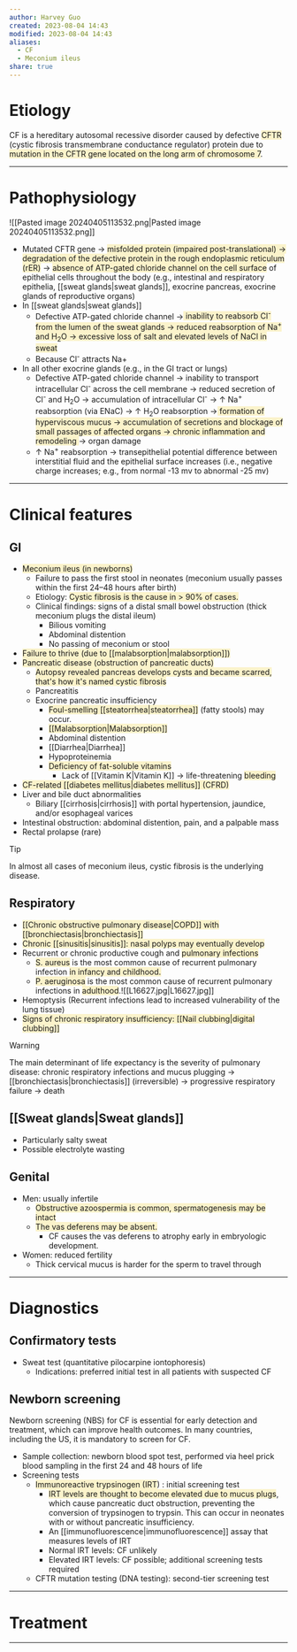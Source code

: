 ```yaml
---
author: Harvey Guo
created: 2023-08-04 14:43
modified: 2023-08-04 14:43
aliases:
  - CF
  - Meconium ileus
share: true
---
```

# Etiology
CF is a hereditary autosomal recessive disorder caused by defective <span style="background:rgba(240, 200, 0, 0.2)">CFTR</span> (cystic fibrosis transmembrane conductance regulator) protein due to <span style="background:rgba(240, 200, 0, 0.2)">mutation in the CFTR gene located on the long arm of chromosome 7</span>.

---
# Pathophysiology
![[Pasted image 20240405113532.png|Pasted image 20240405113532.png]]
- Mutated CFTR gene → <span style="background:rgba(240, 200, 0, 0.2)">misfolded protein (impaired post-translational) → degradation of the defective protein in the rough endoplasmic reticulum (rER)</span> → <span style="background:rgba(240, 200, 0, 0.2)">absence of ATP-gated chloride channel on the cell surface</span> of epithelial cells throughout the body (e.g., intestinal and respiratory epithelia, [[sweat glands|sweat glands]], exocrine pancreas, exocrine glands of reproductive organs)
- In [[sweat glands|sweat glands]]
	- Defective ATP-gated chloride channel →<span style="background:rgba(240, 200, 0, 0.2)"> inability to reabsorb Cl<sup>-</sup> from the lumen of the sweat glands → reduced reabsorption of Na<sup>+</sup> and H<sub>2</sub>O → excessive loss of salt and elevated levels of NaCl in sweat</span>
	- Because Cl<sup>-</sup> attracts Na+
- In all other exocrine glands (e.g., in the GI tract or lungs)
	- Defective ATP-gated chloride channel → inability to transport intracellular Cl<sup>-</sup> across the cell membrane → reduced secretion of Cl<sup>-</sup> and H<sub>2</sub>O → accumulation of intracellular Cl<sup>-</sup> → ↑ Na<sup>+</sup> reabsorption (via ENaC)  → ↑ H<sub>2</sub>O reabsorption  →<span style="background:rgba(240, 200, 0, 0.2)"> formation of hyperviscous mucus → accumulation of secretions and blockage of small passages of affected organs → chronic inflammation and remodeling </span>→ organ damage
	- ↑ Na<sup>+</sup> reabsorption → transepithelial potential difference between interstitial fluid and the epithelial surface increases (i.e., negative charge increases; e.g., from normal -13 mv to abnormal -25 mv)

---
# Clinical features
## GI
- <span style="background:rgba(240, 200, 0, 0.2)">Meconium ileus (in newborns)</span>
	- Failure to pass the first stool in neonates (meconium usually passes within the first 24–48 hours after birth)
	- Etiology: <span style="background:rgba(240, 200, 0, 0.2)">Cystic fibrosis is the cause in > 90% of cases.</span>
	- Clinical findings: signs of a distal small bowel obstruction (thick meconium plugs the distal ileum)
		- Bilious vomiting
		- Abdominal distention
		- No passing of meconium or stool
- <span style="background:rgba(240, 200, 0, 0.2)">Failure to thrive (due to [[malabsorption|malabsorption]])</span>
- <span style="background:rgba(240, 200, 0, 0.2)">Pancreatic disease (obstruction of pancreatic ducts)</span>
	- <span style="background:rgba(240, 200, 0, 0.2)">Autopsy revealed pancreas develops cysts and became scarred, that's how it's named cystic fibrosis</span>
	- Pancreatitis
	- Exocrine pancreatic insufficiency 
		- <span style="background:rgba(240, 200, 0, 0.2)">Foul-smelling [[steatorrhea|steatorrhea]]</span> (fatty stools) may occur.
		- <span style="background:rgba(240, 200, 0, 0.2)">[[Malabsorption|Malabsorption]]</span>
		- Abdominal distention 
		- [[Diarrhea|Diarrhea]]
		- Hypoproteinemia
		- <span style="background:rgba(240, 200, 0, 0.2)">Deficiency of fat-soluble vitamins</span>
			- Lack of [[Vitamin K|Vitamin K]] -> life-threatening <span style="background:rgba(240, 200, 0, 0.2)">bleeding</span>
- <span style="background:rgba(240, 200, 0, 0.2)">CF-related [[diabetes mellitus|diabetes mellitus]] (CFRD)</span>
- Liver and bile duct abnormalities
	- Biliary [[cirrhosis|cirrhosis]] with portal hypertension, jaundice, and/or esophageal varices
- Intestinal obstruction: abdominal distention, pain, and a palpable mass
- Rectal prolapse (rare)
>[!tip] 
>In almost all cases of meconium ileus, cystic fibrosis is the underlying disease.

## Respiratory
- <span style="background:rgba(240, 200, 0, 0.2)">[[Chronic obstructive pulmonary disease|COPD]] with [[bronchiectasis|bronchiectasis]]</span>
- <span style="background:rgba(240, 200, 0, 0.2)">Chronic [[sinusitis|sinusitis]]: nasal polyps may eventually develop </span>
- Recurrent or chronic productive cough and <span style="background:rgba(240, 200, 0, 0.2)">pulmonary infections</span>
	- <span style="background:rgba(240, 200, 0, 0.2)">S. aureus</span> is the most common cause of recurrent pulmonary infection <span style="background:rgba(240, 200, 0, 0.2)">in infancy and childhood.</span>
	- <span style="background:rgba(240, 200, 0, 0.2)">P. aeruginosa</span> is the most common cause of recurrent pulmonary infections in <span style="background:rgba(240, 200, 0, 0.2)">adulthood</span>.![[L16627.jpg|L16627.jpg]]
 - Hemoptysis (Recurrent infections lead to increased vulnerability of the lung tissue)
 - <span style="background:rgba(240, 200, 0, 0.2)">Signs of chronic respiratory insufficiency: [[Nail clubbing|digital clubbing]]</span>
 >[!warning] 
>The main determinant of life expectancy is the severity of pulmonary disease: chronic respiratory infections and mucus plugging → [[bronchiectasis|bronchiectasis]] (irreversible) → progressive respiratory failure → death
## [[Sweat glands|Sweat glands]]
- Particularly salty sweat
- Possible electrolyte wasting
## Genital
- Men: usually infertile
	- <span style="background:rgba(240, 200, 0, 0.2)">Obstructive azoospermia is common, spermatogenesis may be intact</span> 
	- <span style="background:rgba(240, 200, 0, 0.2)">The vas deferens may be absent. </span>
		- CF causes the vas deferens to atrophy early in embryologic development.
- Women: reduced fertility
	- Thick cervical mucus is harder for the sperm to travel through

---
# Diagnostics
## Confirmatory tests
- Sweat test (quantitative pilocarpine iontophoresis)
	- Indications: preferred initial test in all patients with suspected CF
## Newborn screening
Newborn screening (NBS) for CF is essential for early detection and treatment, which can improve health outcomes. In many countries, including the US, it is mandatory to screen for CF.
- Sample collection: newborn blood spot test, performed via heel prick blood sampling in the first 24 and 48 hours of life
- Screening tests
	- <span style="background:rgba(240, 200, 0, 0.2)">Immunoreactive trypsinogen (IRT</span>) : initial screening test
		- <span style="background:rgba(240, 200, 0, 0.2)">IRT levels are thought to become elevated due to mucus plugs</span>, which cause pancreatic duct obstruction, preventing the conversion of trypsinogen to trypsin. This can occur in neonates with or without pancreatic insufficiency.
		- An [[immunofluorescence|immunofluorescence]] assay that measures levels of IRT
		- Normal IRT levels: CF unlikely
		- Elevated IRT levels: CF possible; additional screening tests required
	- CFTR mutation testing (DNA testing): second-tier screening test


---
# Treatment



---
